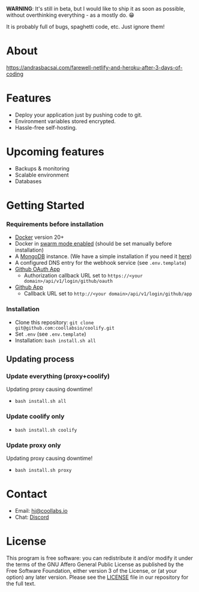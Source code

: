 **WARNING**: It's still in beta, but I would like to ship it as soon as possible, without overthinking everything - as a mostly do. 😁

It is probably full of bugs, spaghetti code, etc. Just ignore them!

# About

https://andrasbacsai.com/farewell-netlify-and-heroku-after-3-days-of-coding

# Features
- Deploy your application just by pushing code to git.
- Environment variables stored encrypted.
- Hassle-free self-hosting.

# Upcoming features
- Backups & monitoring
- Scalable environment
- Databases

# Getting Started
### Requirements before installation
- [Docker](https://docs.docker.com/engine/install/) version 20+  
- Docker in [swarm mode enabled](https://docs.docker.com/engine/reference/commandline/swarm_init/) (should be set manually before installation)
- A [MongoDB](https://docs.mongodb.com/manual/installation/) instance. (We have a simple installation if you need it [here](https://github.com/coollabsio/infrastructure/tree/main/mongo))
- A configured DNS entry for the webhook service (see `.env.template`)
- [Github OAuth App](https://docs.github.com/en/developers/apps/creating-an-oauth-app)
  - Authorization callback URL set to `https://<your domain>/api/v1/login/github/oauth`
- [Github App](https://docs.github.com/en/developers/apps/creating-a-github-app)
  - Callback URL set to `http://<your domain>/api/v1/login/github/app`

### Installation
- Clone this repository: `git clone git@github.com:coollabsio/coolify.git`
- Set `.env` (see `.env.template`)
- Installation: `bash install.sh all`

## Updating process
### Update everything (proxy+coolify)
Updating proxy causing downtime!
-  `bash install.sh all`

### Update coolify only
-  `bash install.sh coolify`

### Update proxy only
Updating proxy causing downtime!
-  `bash install.sh proxy`

# Contact
- Email: hi@coollabs.io
- Chat: [Discord](https://discord.gg/bvS3WhR)

# License
This program is free software: you can redistribute it and/or modify it under the terms of the GNU Affero General Public License as published by the Free Software Foundation, either version 3 of the License, or (at your option) any later version. Please see the [LICENSE](/LICENSE) file in our repository for the full text.
